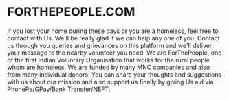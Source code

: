 # FORTHEPEOPLE.COM

If you lost your home during these days or you are a homeless, feel
free to
contact with Us. We'll be really glad if we can help any one of you. Contact us through you queries and
grievances on this platform and we'll deliver your message to the nearby volunteer you need. We are ForThePeople, one of the first Indian Voluntary Organisation that works for
the rural people whom are homeless. We are funded by many MNC companies and also from many individual donors.
You can share your thoughts and suggestions with us about our mission and also support us finally by giving Us
aid via PhonePe/GPay/Bank Transfer/NEFT.
